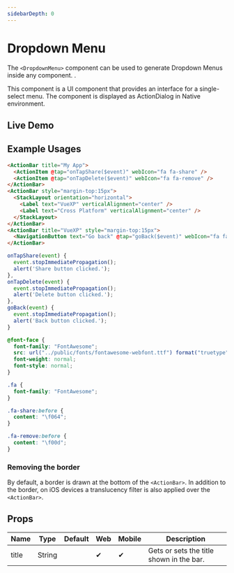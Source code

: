 ```yaml
---
sidebarDepth: 0
---
```


# Dropdown Menu

The `<DropdownMenu>` component can be used to generate Dropdown Menus inside any component. .

This component is a UI component that provides an interface for a single-select menu. The component is displayed as ActionDialog in Native environment.

## Live Demo

<DocExampleBox :liveDemoMode="true">
  <DropdownMenuDoc />
</DocExampleBox>

## Example Usages

<DocExampleBox codeBox="https://codesandbox.io/s/92p675pw4r?module=%2Fsrc%2FApp.vue">

```html
<ActionBar title="My App">
  <ActionItem @tap="onTapShare($event)" webIcon="fa fa-share" />
  <ActionItem @tap="onTapDelete($event)" webIcon="fa fa-remove" />
</ActionBar>
<ActionBar style="margin-top:15px">
  <StackLayout orientation="horizontal">
    <Label text="VueXP" verticalAlignment="center" />
    <Label text="Cross Platform" verticalAlignment="center" />
  </StackLayout>
</ActionBar>
<ActionBar title="VueXP" style="margin-top:15px">
  <NavigationButton text="Go back" @tap="goBack($event)" webIcon="fa fa-arrow-left" />
</ActionBar>
```

```js
onTapShare(event) {
  event.stopImmediatePropagation();
  alert('Share button clicked.');
},
onTapDelete(event) {
  event.stopImmediatePropagation();
  alert('Delete button clicked.');
},
goBack(event) {
  event.stopImmediatePropagation();
  alert('Back button clicked.');
}
```

```scss
@font-face {
  font-family: "FontAwesome";
  src: url("../public/fonts/fontawesome-webfont.ttf") format("truetype");
  font-weight: normal;
  font-style: normal;
}

.fa {
  font-family: "FontAwesome";
}

.fa-share:before {
  content: "\f064";
}

.fa-remove:before {
  content: "\f00d";
}
```

</DocExampleBox>

### Removing the border
By default, a border is drawn at the bottom of the `<ActionBar>`. In addition to the border, on iOS devices a translucency filter is also applied over the `<ActionBar>`.

## Props

| Name  | Type   | Default | Web | Mobile | Description |
| ----- | ------ | ------- | --- | ------ | ----------- |
| title | String |         | ✔   | ✔      | Gets or sets the title shown in the bar. |

